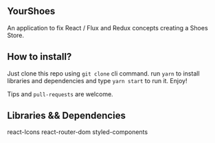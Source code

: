 ## YourShoes
An application to fix React / Flux and Redux concepts creating a Shoes Store.

## How to install?
Just clone this repo using `git clone` cli command.
run `yarn` to install libraries and dependencies
and type `yarn start` to run it.
Enjoy!

Tips and `pull-requests` are welcome.

## Libraries && Dependencies
react-Icons
react-router-dom
styled-components
